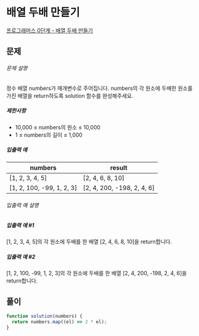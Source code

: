 # 배열 두배 만들기

[프로그래머스 0단계 - 배열 두배 만들기](https://school.programmers.co.kr/learn/courses/30/lessons/120809)

## 문제

###### 문제 설명

정수 배열 numbers가 매개변수로 주어집니다. numbers의 각 원소에 두배한 원소를 가진 배열을 return하도록 solution 함수를 완성해주세요.

##### 제한사항

- 10,000 ≤ numbers의 원소 ≤ 10,000
- 1 ≤ numbers의 길이 ≤ 1,000

##### 입출력 예

| numbers                   | result                     |
| ------------------------- | -------------------------- |
| [1, 2, 3, 4, 5]           | [2, 4, 6, 8, 10]           |
| [1, 2, 100, -99, 1, 2, 3] | [2, 4, 200, -198, 2, 4, 6] |

###### 입출력 예 설명

##### 입출력 예 #1

[1, 2, 3, 4, 5]의 각 원소에 두배를 한 배열 [2, 4, 6, 8, 10]을 return합니다.

##### 입출력 예 #2

[1, 2, 100, -99, 1, 2, 3]의 각 원소에 두배를 한 배열 [2, 4, 200, -198, 2, 4, 6]을 return합니다.

## 풀이

```javascript
function solution(numbers) {
  return numbers.map((el) => 2 * el);
}
```
